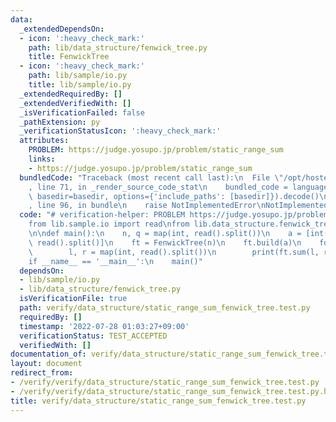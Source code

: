 ```yaml
---
data:
  _extendedDependsOn:
  - icon: ':heavy_check_mark:'
    path: lib/data_structure/fenwick_tree.py
    title: FenwickTree
  - icon: ':heavy_check_mark:'
    path: lib/sample/io.py
    title: lib/sample/io.py
  _extendedRequiredBy: []
  _extendedVerifiedWith: []
  _isVerificationFailed: false
  _pathExtension: py
  _verificationStatusIcon: ':heavy_check_mark:'
  attributes:
    PROBLEM: https://judge.yosupo.jp/problem/static_range_sum
    links:
    - https://judge.yosupo.jp/problem/static_range_sum
  bundledCode: "Traceback (most recent call last):\n  File \"/opt/hostedtoolcache/Python/3.10.5/x64/lib/python3.10/site-packages/onlinejudge_verify/documentation/build.py\"\
    , line 71, in _render_source_code_stat\n    bundled_code = language.bundle(stat.path,\
    \ basedir=basedir, options={'include_paths': [basedir]}).decode()\n  File \"/opt/hostedtoolcache/Python/3.10.5/x64/lib/python3.10/site-packages/onlinejudge_verify/languages/python.py\"\
    , line 96, in bundle\n    raise NotImplementedError\nNotImplementedError\n"
  code: "# verification-helper: PROBLEM https://judge.yosupo.jp/problem/static_range_sum\n\
    from lib.sample.io import read\nfrom lib.data_structure.fenwick_tree import FenwickTree\n\
    \n\ndef main():\n    n, q = map(int, read().split())\n    a = [int(i) for i in\
    \ read().split()]\n    ft = FenwickTree(n)\n    ft.build(a)\n    for _ in range(q):\n\
    \        l, r = map(int, read().split())\n        print(ft.sum(l, r - 1))\n\n\n\
    if __name__ == '__main__':\n    main()"
  dependsOn:
  - lib/sample/io.py
  - lib/data_structure/fenwick_tree.py
  isVerificationFile: true
  path: verify/data_structure/static_range_sum_fenwick_tree.test.py
  requiredBy: []
  timestamp: '2022-07-28 01:03:27+09:00'
  verificationStatus: TEST_ACCEPTED
  verifiedWith: []
documentation_of: verify/data_structure/static_range_sum_fenwick_tree.test.py
layout: document
redirect_from:
- /verify/verify/data_structure/static_range_sum_fenwick_tree.test.py
- /verify/verify/data_structure/static_range_sum_fenwick_tree.test.py.html
title: verify/data_structure/static_range_sum_fenwick_tree.test.py
---
```

